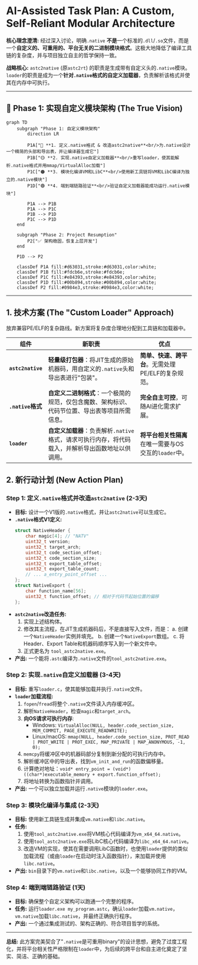 # AI-Assisted Task Plan: A Custom, Self-Reliant Modular Architecture

**核心理念澄清:** 经过深入讨论，明确`.native` **不是**一个标准的`.dll`/`.so`文件，而是一个**自定义的、可重用的、平台无关的二进制模块格式**。这极大地降低了编译工具链的复杂度，并与项目独立自主的哲学保持一致。

**战略核心:** `astc2native` (原`astc2rt`) 的职责是生成带有自定义头的`.native`模块。`loader`的职责是成为一个**针对`.native`格式的自定义加载器**，负责解析该格式并使其在内存中可执行。

---
## 🚨 **Phase 1: 实现自定义模块架构 (The True Vision)**

```mermaid
graph TD
    subgraph "Phase 1: 自定义模块架构"
        direction LR
        
        P1A["🔴 **1. 定义.native格式 & 改造astc2native**<br/>为.native设计一个精简的头部和导出表，并让编译器生成它"]
        P1B["🟡 **2. 实现.native自定义加载器**<br/>重写loader，使其能解析.native格式并用mmap/VirtualAlloc加载"]
        P1C["🟠 **3. 模块化编译VM和LibC**<br/>使用新工具链将VM和LibC编译为独立的.native模块"]
        P1D["🟢 **4. 端到端链路验证**<br/>验证自定义加载器能成功运行.native模块"]
        
        P1A --> P1B
        P1A --> P1C
        P1B --> P1D
        P1C --> P1D
    end

    subgraph "Phase 2: Project Resumption"
        P2["✅ 架构稳固，恢复上层开发"]
    end
    
    P1D --> P2

    classDef P1A fill:#d63031,stroke:#d63031,color:white;
    classDef P1B fill:#fdcb6e,stroke:#fdcb6e;
    classDef P1C fill:#e84393,stroke:#e84393,color:white;
    classDef P1D fill:#00b894,stroke:#00b894,color:white;
    classDef P2 fill:#0984e3,stroke:#0984e3,color:white;
```
---

## 1. 技术方案 (The "Custom Loader" Approach)

放弃兼容PE/ELF的复杂路线。新方案将复杂度合理地分配到工具链和加载器中。

| 组件 | 新职责 | 优点 |
| --- | --- | --- |
| **`astc2native`** | **轻量级打包器**：将JIT生成的原始机器码，用自定义的`.native`头和导出表进行"包装"。 | **简单、快速、跨平台**。无需处理PE/ELF的复杂规范。 |
| **`.native`格式** | **自定义二进制格式**：一个极简的规范，仅包含魔数、架构标识、代码节位置、导出表等项目所需信息。 | **完全自主可控**，可随AI进化需求扩展。 |
| **`loader`** | **自定义加载器**：负责解析`.native`格式，请求可执行内存，将代码载入，并解析导出函数地址以供调用。 | **将平台相关性隔离**在唯一需要与OS交互的`loader`中。 |

## 2. 新行动计划 (New Action Plan)

### **Step 1: 定义`.native`格式并改造`astc2native` (2-3天)**
- **目标:** 设计一个V1版的`.native`格式，并让`astc2native`可以生成它。
- **`.native`格式V1定义:**
    ```c
    struct NativeHeader {
        char magic[4]; // "NATV"
        uint32_t version;
        uint32_t target_arch;
        uint32_t code_section_offset;
        uint32_t code_section_size;
        uint32_t export_table_offset;
        uint32_t export_table_count;
        // ... a_entry_point_offset ...
    };
    struct NativeExport {
        char function_name[56];
        uint32_t function_offset; // 相对于代码节起始位置的偏移
    };
    ```
- **`astc2native`改造任务:**
    1.  实现上述结构体。
    2.  修改其主流程，在JIT生成机器码后，不是直接写入文件，而是：
        a.  创建一个`NativeHeader`实例并填充。
        b.  创建一个`NativeExport`数组。
        c.  将Header、Export Table和机器码顺序写入到一个新文件中。
    3.  正式更名为 `tool_astc2native.exe`。
- **产出:** 一个能将`.astc`编译为`.native`文件的`tool_astc2native.exe`。

### **Step 2: 实现`.native`自定义加载器 (3-4天)**
- **目标:** 重写`loader.c`，使其能够加载并执行`.native`文件。
- **`loader`加载流程:**
    1.  `fopen`/`fread`将整个`.native`文件读入内存缓冲区。
    2.  解析`NativeHeader`，检查`magic`和`target_arch`。
    3.  **向OS请求可执行内存**:
        -   Windows: `VirtualAlloc(NULL, header.code_section_size, MEM_COMMIT, PAGE_EXECUTE_READWRITE);`
        -   Linux/macOS: `mmap(NULL, header.code_section_size, PROT_READ | PROT_WRITE | PROT_EXEC, MAP_PRIVATE | MAP_ANONYMOUS, -1, 0);`
    4.  `memcpy`将缓冲区中的机器码部分复制到新分配的可执行内存中。
    5.  解析缓冲区中的导出表，找到`vm_init_and_run`的函数偏移量。
    6.  计算绝对地址：`void* entry_point = (void*)((char*)executable_memory + export.function_offset);`
    7.  将地址转换为函数指针并调用。
- **产出:** 一个可以独立加载并运行`.native`模块的`loader.exe`。

### **Step 3: 模块化编译与集成 (2-3天)**
- **目标:** 使用新工具链生成并集成`vm.native`和`libc.native`。
- **任务:**
    1.  使用`tool_astc2native.exe`将VM核心代码编译为`vm_x64_64.native`。
    2.  使用`tool_astc2native.exe`将LibC核心代码编译为`libc_x64_64.native`。
    3.  改造VM的实现，使其在需要调用LibC函数时，也使用`loader`提供的类似加载流程（或由`loader`在启动时注入函数指针），来加载并使用`libc.native`。
- **产出:** `bin`目录下的`vm.native`和`libc.native`，以及一个能够协同工作的VM。

### **Step 4: 端到端链路验证 (1天)**
- **目标:** 确保整个自定义架构可以跑通一个完整的程序。
- **任务:** 运行`loader.exe my_program.astc`，确认`loader`加载`vm.native`，`vm.native`加载`libc.native`，并最终正确执行程序。
- **产出:** 一个通过集成测试的、架构正确的、符合项目哲学的系统。

---
**总结:** 此方案完美契合了"`.native`是可重用binary"的设计思想，避免了过度工程化，并将平台相关性严格限制在`loader`中，为后续的跨平台和自主进化奠定了坚实、简洁、正确的基础。 